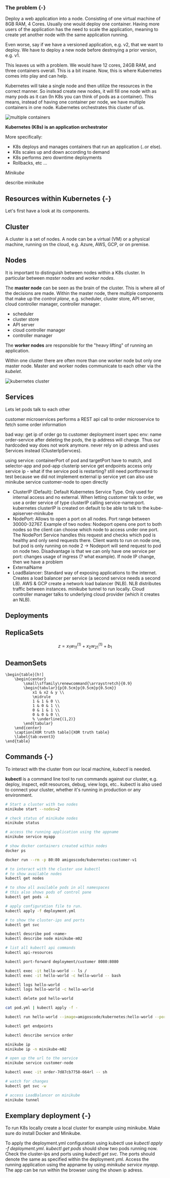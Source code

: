 ### The problem  {-}

Deploy a web application into a node. Consisting of one virtual machine of 8GB RAM, 4 Cores. Usually one would deploy one container. Having more users of the application has the need to scale the application, meaning to create yet another node with the same application running. 

Even worse, say if we have a versioned application, e.g. v2, that we want to deploy. We have to deploy a new node before destroying a prior version, e.g. v1. 

This leaves us with a problem. We would have 12 cores, 24GB RAM, and three containers overall. This is a bit insane. Now, this is where Kubernetes comes into play and can help. 

Kubernetes will take a single node and then utilize the resources in the correct manner. So instead create new nodes, it will fill one node with as many pods as it can (In K8s you can think of pods as a container). This means, instead of having one container per node, we have multiple containers in one node. Kubernetes orchestrates this cluster of us.

![multiple containers](multiple_containers.png)

**Kubernetes (K8s) is an application orchestrator**

More specifically: 

* K8s deploys and manages containers that run an application (..or else). 
* K8s scales up and down according to demand
* K8s performs zero downtime deployments
* Rollbacks, etc ...


*Minikube*

describe minikube

## Resources within Kubernetes {-}

Let's first have a look at its components.

## Cluster

A cluster is a set of nodes. A node can be a virtual (VM) or a physical machine, running on the cloud, e.g. Azure, AWS, GCP, or on premise.

## Nodes

It is important to distinguish between nodes within a K8s cluster. In particular between *master nodes* and *worker nodes*.

The **master node** can be seen as the brain of the cluster. This is where all of the decisions are made. Within the master node, there multiple components that make up the *control plane*, e.g. scheduler, cluster store, API server, cloud controller manager, controller manager.

* scheduler
* cluster store
* API server
* cloud controller manager
* controller manager

The **worker nodes** are responsible for the "heavy lifting" of running an application. 

Within one cluster there are often more than one worker node but only one master node.
Master and worker nodes communicate to each other via the *kubelet*.

![kubernetes cluster](kubernetes_cluster.png)


## Services

Lets let pods talk to each other

customer microservices performs a REST api call to order microservice to fetch some order information

bad way:
get ip of order
go to customer deployment
insert spec env: name order-service
after deleting the pods, the ip address will change. Thus our hardcoded way does not work anymore. never rely on ip adress and uses Services instead (ClusterIpServces).

using service:
containerPort of pod and targetPort have to match, and selector-app and pod-app
clusterip service get endpoints
access only service ip - what if the service pod is restarting?
still need portforward to test because we did not implement external ip service yet
can also use minikube service customer-node to open directly 


* ClusterIP (Default): Default Kubernetes Service Type. Only used for internal access and no external. When letting customer talk to order, we use a order service of type clusterIP calling service-name:port. kubernetes clusterIP is created on default to be able to talk to the kube-apiserver-minikube
* NodePort: Allows to open a port on all nodes. Port range between 30000-32767. Example of two nodes: Nodeport opens one port to both nodes so the client can choose which node to access under one port. The NodePort Service handles this request and checks which pod is healthy and only send requests there. Client wants to run on node one, but pod is only running on node 2 -> Nodeport will send request to pod on node two. Disadvantage is that we can only have one service per port: changes usage of ingress (? what example). If node IP change, then we have a problem
* ExternalName
* LoadBalancer: Standard way of exposing applications to the internet. Creates a load balancer per service (a second service needs a second LB). AWS & GCP create a network load balancer (NLB). NLB distributes traffic between instances. minikube tunnel to run locally. Cloud controller manager talks to underlying cloud provider (which it creates an NLB).


## Deployments

## ReplicaSets

$$ z = x_{1}w_{11}^{(1)} + x_{2}w_{21}^{(1)} + b_{1}$$



## DeamonSets

```{=latex}
\begin{table}[h!]
	\begin{center}
		\small\sffamily\renewcommand{\arraystretch}{0.9}
		\begin{tabular}{p{0.5cm}p{0.5cm}p{0.5cm}}
			x1 & x2 & y \\
			\midrule
			1 & 1 & 0 \\
			1 & 0 & 1 \\
			0 & 1 & 1 \\
			0 & 0 & 0 \\
			% \underline{(1,2)}
		\end{tabular}
	\end{center}
	\caption[XOR truth table]{XOR truth table}
	\label{tab:event3}
\end{table}
```



## Commands {-}

To interact with the cluster from our local machine, *kubectl* is needed. 

**kubectl** is a command line tool to run commands against our cluster, e.g. deploy, inspect, edit resources, debug, view logs, etc..
kubectl is also used to connect your cluster, whether it's running in production or any environment.


```bash
# Start a cluster with two nodes
minikube start --nodes=2

# check status of minikube nodes
minikube status

# access the running application using the appname
minikube service myapp

# show docker containers created within nodes
docker ps

docker run --rm -p 80:80 amigoscode/kubernetes:customer-v1

# to interact with the cluster use kubectl
# to show available nodes 
kubectl get nodes

# to show all available pods in all namespaces
# this also shows pods of control pane
kubectl get pods -A

# apply configuration file to run.
kubectl apply -f deployment.yml

# to show the cluster-ips and ports
kubectl get svc

kubectl describe pod <name>
kubectl describe node minikube-m02

# list all kubectl api commands
kubectl api-resources

kubectl port-forward deployment/customer 8080:8080 

kubectl exec -it hello-world -- ls /
kubectl exec -it hello-world -c hello-world -- bash

kubectl logs hello-world
kubectl logs hello-world -c hello-world

kubectl delete pod hello-world

cat pod.yml | kubectl apply -f -

kubectl run hello-world --image=amigoscode/kubernetes:hello-world --port=80

kubectl get endpoints

kubectl describe service order

minikube ip
minikube ip -n minikube-m02

# open up the url to the service
minikube service customer-node

kubectl exec -it order-7d87cb7758-664rl -- sh

# watch for changes
kubectl get svc -w

# access LoadBalancer on minikube
minikube tunnel
```

## Exemplary deployment {-}

To run K8s locally create a local cluster for example using minikube. Make sure do install Docker and Minikube.

To apply the deployment.yml configuration using kubectl use *kubectl apply -f deployment.yml*. *kubectl get pods* should show two pods running now. Check the cluster-ips and ports using *kubectl get svc*. The ports should denote the same as specified within the deployment.yml. Access the running application using the appname
by using *minikube service myapp*. The app can be run within the browser using the shown ip adress.


